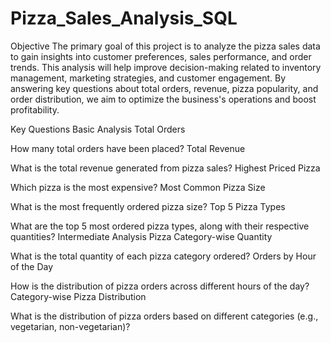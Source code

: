 # Pizza_Sales_Analysis_SQL
Objective
The primary goal of this project is to analyze the pizza sales data to gain insights into customer preferences, sales performance, and order trends. This analysis will help improve decision-making related to inventory management, marketing strategies, and customer engagement. By answering key questions about total orders, revenue, pizza popularity, and order distribution, we aim to optimize the business's operations and boost profitability.

Key Questions
Basic Analysis
Total Orders

How many total orders have been placed?
Total Revenue

What is the total revenue generated from pizza sales?
Highest Priced Pizza

Which pizza is the most expensive?
Most Common Pizza Size

What is the most frequently ordered pizza size?
Top 5 Pizza Types

What are the top 5 most ordered pizza types, along with their respective quantities?
Intermediate Analysis
Pizza Category-wise Quantity

What is the total quantity of each pizza category ordered?
Orders by Hour of the Day

How is the distribution of pizza orders across different hours of the day?
Category-wise Pizza Distribution

What is the distribution of pizza orders based on different categories (e.g., vegetarian, non-vegetarian)?
